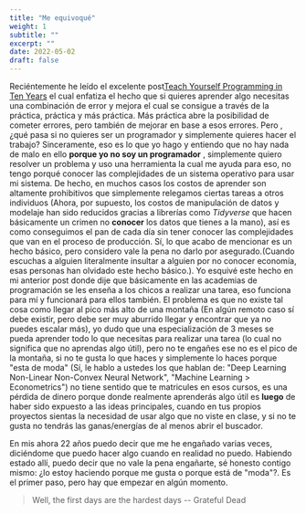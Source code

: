 ```yaml
---
title: "Me equivoqué"
weight: 1
subtitle: ""
excerpt: ""
date: 2022-05-02
draft: false
---
```


Reciéntemente he leído el excelente post[Teach Yourself Programming in Ten Years](https://norvig.com/21-days.html) el cual enfatiza el hecho que si quieres aprender algo necesitas una combinación de error y mejora el cual se consigue a través de la práctica, práctica y más práctica. Más práctica abre la posibilidad de cometer errores, pero también de mejorar en base a esos errores. Pero , ¿qué pasa si no quieres ser un programador y simplemente quieres hacer el trabajo? Sinceramente, eso es lo que yo hago y entiendo que no hay nada de malo en ello **porque yo no soy un programador** , simplemente quiero resolver un problema y uso una herramienta la cual me ayuda para eso, no tengo porqué conocer las complejidades de un sistema operativo para usar mi sistema. De hecho, en muchos casos los costos de aprender son altamente prohibitivos que simplemente relegamos ciertas tareas a otros individuos (Ahora, por supuesto, los costos de manipulación de datos y modelaje han sido  reducidos gracias a librerías como *Tidyverse* que hacen básicamente un crimen no **conocer** los datos que tienes a la mano), así es como conseguimos el pan de cada día sin tener conocer las complejidades que van en el proceso de producción. Sí, lo que acabo de mencionar es un hecho básico, pero considero vale la pena no darlo por asegurado.(Cuando escuchas a alguien literalmente insultar a alguien por no conocer economía, esas personas han olvidado este hecho básico.). Yo esquivé este hecho en mi anterior post donde dije que básicamente en las academias de programación se les enseña a los chicos a realizar una tarea, eso funciona para mí y funcionará para ellos también. 
El problema es que no existe tal cosa como llegar al pico más alto de una montaña (En algún remoto caso sí debe existir, pero debe ser muy aburrido llegar y encontrar que ya no puedes escalar más), yo dudo que una especialización de 3 meses se pueda aprender todo lo que necesitas para realizar una tarea (lo cual no significa que no aprendas algo útil), pero no te engañes ese no es el pico de la montaña, si no te gusta lo que haces y simplemente lo haces porque "esta de moda" (Sí, le hablo a ustedes los que hablan de: "Deep Learning Non-Linear Non-Convex Neural Network", "Machine Learning > Econometrics") no tiene sentido que te matricules en esos cursos, es una pérdida de dinero porque donde realmente aprenderás algo útil es **luego** de haber sido expuesto a las ideas principales, cuando en tus propios proyectos sientas la necesidad de usar algo que no viste en clase, y si no te gusta no tendrás las ganas/energías de al menos abrir el buscador.

En mis ahora 22 años puedo decir que me he engañado varias veces, diciéndome que puedo hacer algo cuando en realidad no puedo. Habiendo estado allí, puedo decir que no vale la pena engañarte, sé honesto contigo mismo: ¿lo estoy haciendo porque me gusta o porque está de "moda"?. Es el primer paso, pero hay que empezar en algún momento.

> Well, the first days are the hardest days
-- Grateful Dead
